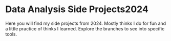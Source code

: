 # Data Analysis Side Projects2024
Here you will find my side projects from 2024. Mostly thinks I do for fun and a little practice of thinks I learned. 
Explore the branches to see into specific tools.


